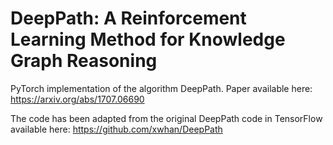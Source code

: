 # DeepPath: A Reinforcement Learning Method for Knowledge Graph Reasoning

PyTorch implementation of the algorithm DeepPath. Paper available here: https://arxiv.org/abs/1707.06690

The code has been adapted from the original DeepPath code in TensorFlow available here: https://github.com/xwhan/DeepPath
